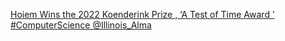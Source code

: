 [Hoiem Wins the 2022 Koenderink Prize , ‘A Test of Time Award ’   #ComputerScience   @Illinois_Alma](https://qi.tc/qi/110549)